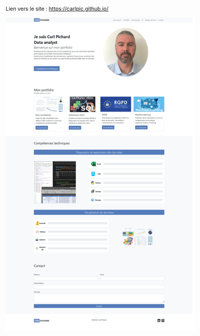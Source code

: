

Lien vers le site : https://carlpic.github.io/

![image](https://github.com/CarlPic/CarlPic.github.io/blob/main/img/Screenshot%202024-05-28%20at%2016-05-33%20Carl%20Pichard%20-%20Portfolio.png)
